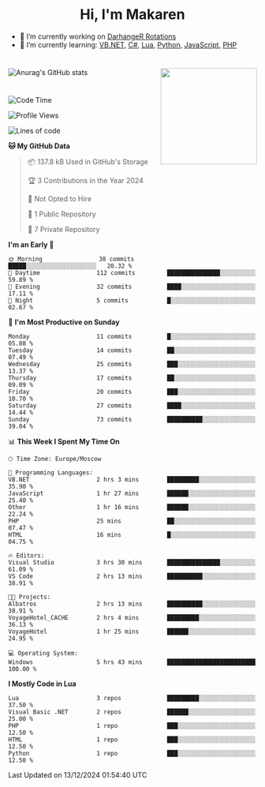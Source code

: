 <div id="header" align="center">
 <h1>Hi, I'm Makaren</h1>
</div>

- 🔭 I’m currently working on <a href="https://darhanger.github.io/rotations/">DarhangeR Rotations</a>
- 🌱 I’m currently learning: <a href="https://learn.microsoft.com/ru-ru/dotnet/visual-basic/">VB.NET</a>, <a href="https://dotnet.microsoft.com/en-us/languages/csharp">C#</a>, <a href="https://www.lua.org">Lua</a>, <a href="https://www.python.org">Python</a>, <a href="https://www.ecma-international.org/publications-and-standards/standards/ecma-262/">JavaScript</a>, <a href="https://www.php.net">PHP</a>
<!--
- 👯 I’m looking to collaborate on ...
- 🤔 I’m looking for help with ...
- 💬 Ask me about ...
- 📫 How to reach me: ...
- 😄 Pronouns: ...
- ⚡ Fun fact: ...
-->
#
![Anurag's GitHub stats](https://github-readme-stats.vercel.app/api?username=MakarenD&text_color=fff&icon_color=435cd9&show_icons=true&theme=dark&bg_color=00000000)<img align="right" src="https://media3.giphy.com/media/LaVp0AyqR5bGsC5Cbm/giphy.gif?cid=ecf05e4702j5mjw4h8mwt6p3xur6xnlpw7ymefs00ez9pcbs&ep=v1_gifs_search&rid=giphy.gif&ct=g" width="195"/> 

#
<!--START_SECTION:waka-->
![Code Time](http://img.shields.io/badge/Code%20Time-560%20hrs%2013%20mins-blue)

![Profile Views](http://img.shields.io/badge/Profile%20Views-0-blue)

![Lines of code](https://img.shields.io/badge/From%20Hello%20World%20I%27ve%20Written-3.0%20million%20lines%20of%20code-blue)

**🐱 My GitHub Data** 

> 📦 137.8 kB Used in GitHub's Storage 
 > 
> 🏆 3 Contributions in the Year 2024
 > 
> 🚫 Not Opted to Hire
 > 
> 📜 1 Public Repository 
 > 
> 🔑 7 Private Repository 
 > 
**I'm an Early 🐤** 

```text
🌞 Morning                38 commits          █████░░░░░░░░░░░░░░░░░░░░   20.32 % 
🌆 Daytime                112 commits         ███████████████░░░░░░░░░░   59.89 % 
🌃 Evening                32 commits          ████░░░░░░░░░░░░░░░░░░░░░   17.11 % 
🌙 Night                  5 commits           █░░░░░░░░░░░░░░░░░░░░░░░░   02.67 % 
```
📅 **I'm Most Productive on Sunday** 

```text
Monday                   11 commits          █░░░░░░░░░░░░░░░░░░░░░░░░   05.88 % 
Tuesday                  14 commits          ██░░░░░░░░░░░░░░░░░░░░░░░   07.49 % 
Wednesday                25 commits          ███░░░░░░░░░░░░░░░░░░░░░░   13.37 % 
Thursday                 17 commits          ██░░░░░░░░░░░░░░░░░░░░░░░   09.09 % 
Friday                   20 commits          ███░░░░░░░░░░░░░░░░░░░░░░   10.70 % 
Saturday                 27 commits          ████░░░░░░░░░░░░░░░░░░░░░   14.44 % 
Sunday                   73 commits          ██████████░░░░░░░░░░░░░░░   39.04 % 
```


📊 **This Week I Spent My Time On** 

```text
🕑︎ Time Zone: Europe/Moscow

💬 Programming Languages: 
VB.NET                   2 hrs 3 mins        █████████░░░░░░░░░░░░░░░░   35.90 % 
JavaScript               1 hr 27 mins        ██████░░░░░░░░░░░░░░░░░░░   25.40 % 
Other                    1 hr 16 mins        ██████░░░░░░░░░░░░░░░░░░░   22.24 % 
PHP                      25 mins             ██░░░░░░░░░░░░░░░░░░░░░░░   07.47 % 
HTML                     16 mins             █░░░░░░░░░░░░░░░░░░░░░░░░   04.75 % 

🔥 Editors: 
Visual Studio            3 hrs 30 mins       ███████████████░░░░░░░░░░   61.09 % 
VS Code                  2 hrs 13 mins       ██████████░░░░░░░░░░░░░░░   38.91 % 

🐱‍💻 Projects: 
Albatros                 2 hrs 13 mins       ██████████░░░░░░░░░░░░░░░   38.91 % 
VoyageHotel_CACHE        2 hrs 4 mins        █████████░░░░░░░░░░░░░░░░   36.13 % 
VoyageHotel              1 hr 25 mins        ██████░░░░░░░░░░░░░░░░░░░   24.95 % 

💻 Operating System: 
Windows                  5 hrs 43 mins       █████████████████████████   100.00 % 
```

**I Mostly Code in Lua** 

```text
Lua                      3 repos             █████████░░░░░░░░░░░░░░░░   37.50 % 
Visual Basic .NET        2 repos             ██████░░░░░░░░░░░░░░░░░░░   25.00 % 
PHP                      1 repo              ███░░░░░░░░░░░░░░░░░░░░░░   12.50 % 
HTML                     1 repo              ███░░░░░░░░░░░░░░░░░░░░░░   12.50 % 
Python                   1 repo              ███░░░░░░░░░░░░░░░░░░░░░░   12.50 % 
```




 Last Updated on 13/12/2024 01:54:40 UTC
<!--END_SECTION:waka-->
